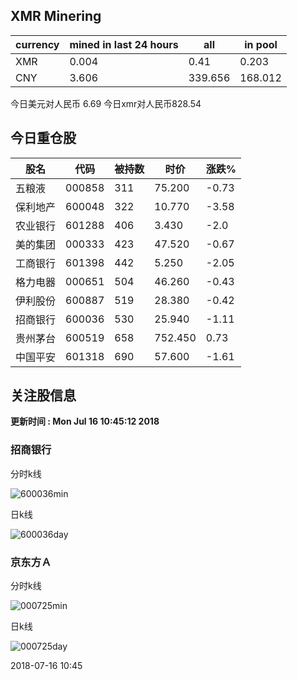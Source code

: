 ## XMR Minering

|currency|mined in last 24 hours|all|in pool|
|---|---|---|---|
|XMR|0.004|0.41|0.203|
|CNY|3.606|339.656|168.012|

今日美元对人民币 6.69	今日xmr对人民币828.54


## 今日重仓股 

|股名|代码|被持数|时价|涨跌%|
|---|---|---|---|---|
|五粮液|000858|311|75.200|-0.73|
|保利地产|600048|322|10.770|-3.58|
|农业银行|601288|406|3.430|-2.0|
|美的集团|000333|423|47.520|-0.67|
|工商银行|601398|442|5.250|-2.05|
|格力电器|000651|504|46.260|-0.43|
|伊利股份|600887|519|28.380|-0.42|
|招商银行|600036|530|25.940|-1.11|
|贵州茅台|600519|658|752.450|0.73|
|中国平安|601318|690|57.600|-1.61|

## 关注股信息
**更新时间 : Mon Jul 16 10:45:12 2018**
### 招商银行 
分时k线

![600036min](http://image.sinajs.cn/newchart/min/n/sh600036.gif)

日k线

![600036day](http://image.sinajs.cn/newchart/daily/n/sh600036.gif)

### 京东方Ａ 
分时k线

![000725min](http://image.sinajs.cn/newchart/min/n/sz000725.gif)

日k线

![000725day](http://image.sinajs.cn/newchart/daily/n/sz000725.gif)

2018-07-16 10:45